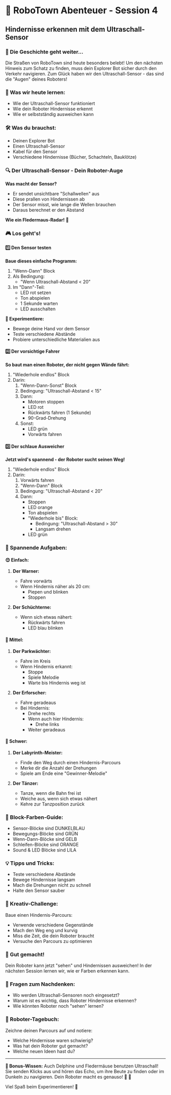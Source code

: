 # 🤖 RoboTown Abenteuer - Session 4
## Hindernisse erkennen mit dem Ultraschall-Sensor

### 📜 Die Geschichte geht weiter...
Die Straßen von RoboTown sind heute besonders belebt! Um den nächsten Hinweis zum Schatz zu finden, muss dein Explorer Bot sicher durch den Verkehr navigieren. Zum Glück haben wir den Ultraschall-Sensor - das sind die "Augen" deines Roboters!

### 🎯 Was wir heute lernen:
- Wie der Ultraschall-Sensor funktioniert
- Wie dein Roboter Hindernisse erkennt
- Wie er selbstständig ausweichen kann

### 🛠️ Was du brauchst:
- Deinen Explorer Bot
- Einen Ultraschall-Sensor
- Kabel für den Sensor
- Verschiedene Hindernisse (Bücher, Schachteln, Bauklötze)

### 🔍 Der Ultraschall-Sensor - Dein Roboter-Auge
**Was macht der Sensor?**
- Er sendet unsichtbare "Schallwellen" aus
- Diese prallen von Hindernissen ab
- Der Sensor misst, wie lange die Wellen brauchen
- Daraus berechnet er den Abstand

**Wie ein Fledermaus-Radar!** 🦇

### 🎮 Los geht's!

#### 1️⃣ Den Sensor testen
**Baue dieses einfache Programm:**
1. "Wenn-Dann" Block
2. Als Bedingung:
   - "Wenn Ultraschall-Abstand < 20"
3. Im "Dann"-Teil:
   - LED rot setzen
   - Ton abspielen
   - 1 Sekunde warten
   - LED ausschalten

**🎈 Experimentiere:**
- Bewege deine Hand vor dem Sensor
- Teste verschiedene Abstände
- Probiere unterschiedliche Materialien aus

#### 2️⃣ Der vorsichtige Fahrer
**So baut man einen Roboter, der nicht gegen Wände fährt:**
1. "Wiederhole endlos" Block
2. Darin:
   1. "Wenn-Dann-Sonst" Block
   2. Bedingung: "Ultraschall-Abstand < 15"
   3. Dann:
      - Motoren stoppen
      - LED rot
      - Rückwärts fahren (1 Sekunde)
      - 90-Grad-Drehung
   4. Sonst:
      - LED grün
      - Vorwärts fahren

#### 3️⃣ Der schlaue Ausweicher
**Jetzt wird's spannend - der Roboter sucht seinen Weg!**
1. "Wiederhole endlos" Block
2. Darin:
   1. Vorwärts fahren
   2. "Wenn-Dann" Block
   3. Bedingung: "Ultraschall-Abstand < 20"
   4. Dann:
      - Stoppen
      - LED orange
      - Ton abspielen
      - "Wiederhole bis" Block:
         - Bedingung: "Ultraschall-Abstand > 30"
         - Langsam drehen
      - LED grün

### 🎯 Spannende Aufgaben:

#### 😊 Einfach:
1. **Der Warner:**
   - Fahre vorwärts
   - Wenn Hindernis näher als 20 cm:
     - Piepen und blinken
     - Stoppen

2. **Der Schüchterne:**
   - Wenn sich etwas nähert:
     - Rückwärts fahren
     - LED blau blinken

#### 🤔 Mittel:
1. **Der Parkwächter:**
   - Fahre im Kreis
   - Wenn Hindernis erkannt:
     - Stoppe
     - Spiele Melodie
     - Warte bis Hindernis weg ist

2. **Der Erforscher:**
   - Fahre geradeaus
   - Bei Hindernis:
     - Drehe rechts
     - Wenn auch hier Hindernis:
       - Drehe links
     - Weiter geradeaus

#### 🌟 Schwer:
1. **Der Labyrinth-Meister:**
   - Finde den Weg durch einen Hindernis-Parcours
   - Merke dir die Anzahl der Drehungen
   - Spiele am Ende eine "Gewinner-Melodie"

2. **Der Tänzer:**
   - Tanze, wenn die Bahn frei ist
   - Weiche aus, wenn sich etwas nähert
   - Kehre zur Tanzposition zurück

### 🎨 Block-Farben-Guide:
- Sensor-Blöcke sind DUNKELBLAU
- Bewegungs-Blöcke sind GRÜN
- Wenn-Dann-Blöcke sind GELB
- Schleifen-Blöcke sind ORANGE
- Sound & LED Blöcke sind LILA

### 💡 Tipps und Tricks:
- Teste verschiedene Abstände
- Bewege Hindernisse langsam
- Mach die Drehungen nicht zu schnell
- Halte den Sensor sauber

### 🌈 Kreativ-Challenge:
Baue einen Hindernis-Parcours:
- Verwende verschiedene Gegenstände
- Mach den Weg eng und kurvig
- Miss die Zeit, die dein Roboter braucht
- Versuche den Parcours zu optimieren

### 🎉 Gut gemacht!
Dein Roboter kann jetzt "sehen" und Hindernissen ausweichen! In der nächsten Session lernen wir, wie er Farben erkennen kann.

### 🤔 Fragen zum Nachdenken:
- Wo werden Ultraschall-Sensoren noch eingesetzt?
- Warum ist es wichtig, dass Roboter Hindernisse erkennen?
- Wie könnten Roboter noch "sehen" lernen?

### 📝 Roboter-Tagebuch:
Zeichne deinen Parcours auf und notiere:
- Welche Hindernisse waren schwierig?
- Was hat dein Roboter gut gemacht?
- Welche neuen Ideen hast du?

---
**💫 Bonus-Wissen:** Auch Delphine und Fledermäuse benutzen Ultraschall! Sie senden Klicks aus und hören das Echo, um ihre Beute zu finden oder im Dunkeln zu navigieren. Dein Roboter macht es genauso! 🐬 🦇

Viel Spaß beim Experimentieren! 🚀
